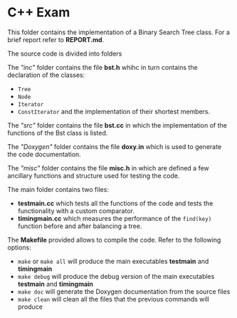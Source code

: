 # C++ Exam

This folder contains the implementation of a Binary Search Tree class. For a brief report refer to **REPORT.md**.

The source code is divided into folders

The *"inc"* folder contains the file **bst.h** whihc in turn contains the declaration of the classes:
   - `Tree`
   - `Node`
   - `Iterator`
   - `ConstIterator`
and the implementation of their shortest members.

The *"src"* folder contains the file **bst.cc** in which the implementation of the functions of the Bst class is listed.

The *"Doxygen"* folder contains the file **doxy.in** which is used to generate the code documentation.

The *"misc"* folder contains the file **misc.h** in which are defined a few ancillary functions and structure used for testing the code.

The main folder contains two files:
- **testmain.cc** which tests all the functions of the code and tests the functionality with a custom comparator.
- **timingmain.cc** which measures the performance of the `find(key)` function before and after balancing a tree.

The **Makefile** provided allows to compile the code. Refer to the following options:

- `make` or `make all` will produce the main executables **testmain** and **timingmain**
- `make debug` will produce the debug version of the main executables **testmain** and **timingmain**
- `make doc` will generate the Doxygen documentation from the source files
- `make clean` will clean all the files that the previous commands will produce
